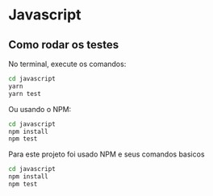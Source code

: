 # Javascript
## Como rodar os testes

No terminal, execute os comandos:

```bash
cd javascript
yarn
yarn test
```

Ou usando o NPM:

```bash
cd javascript
npm install
npm test
```

Para este projeto foi usado NPM e seus comandos basicos
```bash
cd javascript
npm install
npm test
```